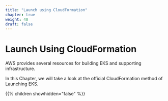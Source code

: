 ```yaml
---
title: "Launch using CloudFormation"
chapter: true
weight: 40
draft: false
---
```


# Launch Using CloudFormation

AWS  provides several resources for building EKS and supporting
infrastructure.

In this Chapter, we will take a look at the official CloudFormation method of Launching EKS.

{{% children showhidden="false" %}}
